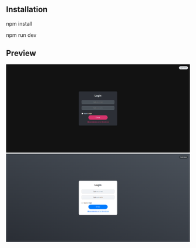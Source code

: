 ## Installation

npm install

npm run dev

## Preview

![Preview Dark Mode Login](src/assets/Dark-login.png)
![Preview Ligth Mode Login](src/assets/Ligth-login.png)